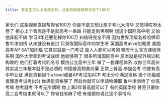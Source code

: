 ```yaml
---
title: 普高生怎么上英美名校，这条视频直接帮你省下100万！
---
```

家长们
这条视频直接帮你省100万
你是不是又想让孩子考北大清华
又觉得哎呀太卷了
担心上个普高是不是就高考一条路
只能走到黑啊啊
想送个国际高中吧
又怕他非起不搞
学习3年还要花掉你100万
纠结呀完全不用
因为世界顶级名校哈佛耶鲁牛津剑桥
从来就没有说过
只录取国际高中的学生呀
英国高考alive加雅思
美国高考AP SAT加托福
它其实就是一门考试
是人人都可以考的
哪有什么官方课程体系啊
国外大学拿到考试成绩
他就够用了
很多所谓国际高中
原本就是校外培训机构改的
他们打着考试的名号
模仿公立高中三年
做了一套课程体系
收你三年高价
其实这三年根本就不是必须的
中国普高物美价廉
正常上普高
参加会考
你就有高中毕业证
满足资格报个a level或者AP考试加ACP
考出分你满足资格
报个托福或者雅思考试考出分
你满足资格够了
然后你就可以申请哈佛耶
鲁牛津剑桥了
你高考嘛
想考就考
不考无所谓啊
你上满3年普高就可以了
有的英国学校
甚至只要你高二会考结束就可以了
你省钱省麻了吧
有谁跟你说过这个事情吗
